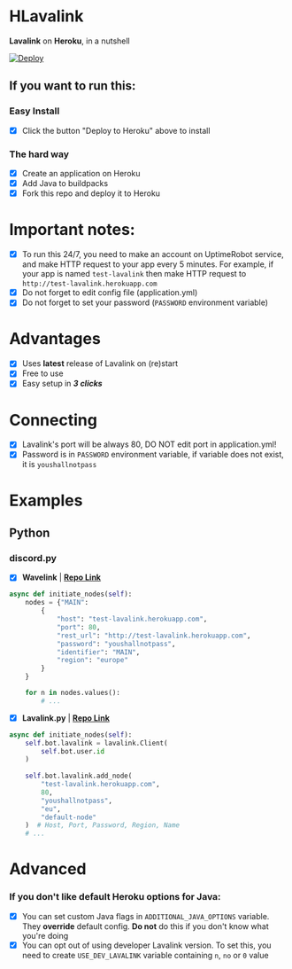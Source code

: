 # HLavalink

**Lavalink** on **Heroku**, in a nutshell

[![Deploy](https://www.herokucdn.com/deploy/button.svg)](https://heroku.com/deploy?template=https://github.com/discordsirin/HLavalink)

## If you want to run this:

### Easy Install
- [x] Click the button "Deploy to Heroku" above to install

### The hard way
- [x] Create an application on Heroku
- [x] Add Java to buildpacks
- [x] Fork this repo and deploy it to Heroku

# Important notes:
- [x] To run this 24/7, you need to make an account on UptimeRobot service, and make HTTP request to your app every 5 minutes. For example, if your app is named `test-lavalink` then make HTTP request to `http://test-lavalink.herokuapp.com`
- [x] Do not forget to edit config file (application.yml)
- [x] Do not forget to set your password (`PASSWORD` environment variable)

# Advantages
- [x] Uses **latest** release of Lavalink on (re)start
- [x] Free to use
- [x] Easy setup in ***3 clicks***

# Connecting
- [x] Lavalink's port will be always 80, DO NOT edit port in application.yml!
- [x] Password is in `PASSWORD` environment variable, if variable does not exist, it is `youshallnotpass`

# Examples

## Python
### discord.py

- [x] **Wavelink** | **[Repo Link](https://github.com/EvieePy/Wavelink)**
```python
async def initiate_nodes(self):
    nodes = {"MAIN": 
        {
            "host": "test-lavalink.herokuapp.com",
            "port": 80,
            "rest_url": "http://test-lavalink.herokuapp.com",
            "password": "youshallnotpass",
            "identifier": "MAIN",
            "region": "europe"
        }
    }

    for n in nodes.values():
        # ...
```
- [x] **Lavalink.py** | **[Repo Link](https://github.com/Devoxin/Lavalink.py)**
```python
async def initiate_nodes(self):
    self.bot.lavalink = lavalink.Client(
        self.bot.user.id
    )
    
    self.bot.lavalink.add_node(
        "test-lavalink.herokuapp.com", 
        80, 
        "youshallnotpass", 
        "eu", 
        "default-node"
    )  # Host, Port, Password, Region, Name
    # ...
```

# Advanced
### If you don't like default Heroku options for Java:
- [x] You can set custom Java flags in `ADDITIONAL_JAVA_OPTIONS` variable. They **override** default config. **Do not** do this if you don't know what you're doing
- [x] You can opt out of using developer Lavalink version. To set this, you need to create `USE_DEV_LAVALINK` variable containing `n`, `no` or `0` value
